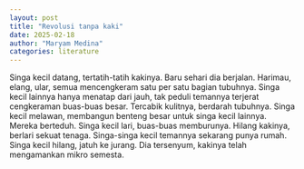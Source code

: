 ```yaml
---
layout: post
title: "Revolusi tanpa kaki"
date: 2025-02-18
author: "Maryam Medina"
categories: literature
---
```


Singa kecil datang, tertatih-tatih kakinya. Baru sehari dia berjalan. Harimau, elang, ular, semua mencengkeram satu per satu bagian tubuhnya. Singa kecil lainnya hanya menatap dari jauh, tak peduli temannya terjerat cengkeraman buas-buas besar. Tercabik kulitnya, berdarah tubuhnya. Singa kecil melawan, membangun benteng besar untuk singa kecil lainnya. Mereka berteduh. Singa kecil lari, buas-buas memburunya. Hilang kakinya, berlari sekuat tenaga. Singa-singa kecil temannya sekarang punya rumah. Singa kecil hilang, jatuh ke jurang. Dia tersenyum, kakinya telah mengamankan mikro semesta.